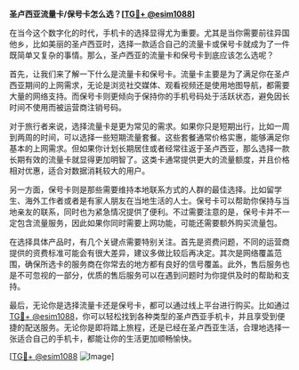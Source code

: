 **圣卢西亚流量卡/保号卡怎么选？[[TG💪+ @esim1088](https://t.me/s/esim1088)]**

在当今这个数字化的时代，手机卡的选择显得尤为重要。尤其是当你需要前往异国他乡，比如美丽的圣卢西亚时，选择一款适合自己的流量卡或保号卡就成为了一件既简单又复杂的事情。那么，圣卢西亚的流量卡和保号卡到底应该怎么选呢？

首先，让我们来了解一下什么是流量卡和保号卡。流量卡主要是为了满足你在圣卢西亚期间的上网需求，无论是浏览社交媒体、观看视频还是使用地图导航，都需要大量的网络支持。而保号卡则更倾向于保持你的手机号码处于活跃状态，避免因长时间不使用而被运营商注销号码。

对于旅行者来说，选择流量卡是更为常见的需求。如果你只是短期出行，比如一周到两周的时间，可以选择一些短期流量套餐。这些套餐通常价格实惠，能够满足你基本的上网需求。但如果你计划长期居住或者经常往返于圣卢西亚，那么选择一款长期有效的流量卡就显得更加明智了。这类卡通常提供更大的流量额度，并且价格相对优惠，适合对数据消耗较大的用户。

另一方面，保号卡则是那些需要维持本地联系方式的人群的最佳选择。比如留学生、海外工作者或者是有家人朋友在当地生活的人士。保号卡可以帮助你保持与当地亲友的联系，同时也为紧急情况提供了便利。不过需要注意的是，保号卡并不一定包含流量服务，因此如果你同时需要上网功能，可能还需要额外购买流量包。

在选择具体产品时，有几个关键点需要特别关注。首先是资费问题，不同的运营商提供的资费标准可能会有很大差异，建议多做比较后再决定。其次是网络覆盖范围，确保所选卡的服务商在你常去的地方都有良好的信号覆盖。此外，售后服务也是不可忽视的一部分，优质的售后服务可以在遇到问题时为你提供及时的帮助和支持。

最后，无论你是选择流量卡还是保号卡，都可以通过线上平台进行购买。比如通过[TG💪+ @esim1088](https://t.me/s/esim1088)，你可以轻松找到各种类型的圣卢西亚手机卡，并且享受到便捷的配送服务。无论你是即将踏上旅程，还是已经在圣卢西亚生活，合理地选择一张适合自己的手机卡，都能让你的生活更加顺畅愉快。

[[TG💪+ @esim1088](https://t.me/s/esim1088) ![Image](https://i.postimg.cc/4NQfJmqS/Snipaste-2025-05-13-00-14-12.png)]